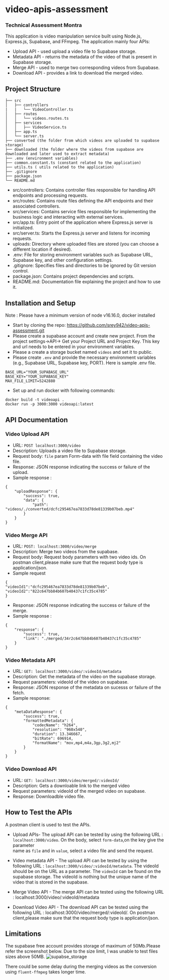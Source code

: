 # video-apis-assessment
### Technical Assessment Montra ###
This application is video manipulation service built using Node.js, Express.js, Supabase, and FFmpeg. The application mainly four APIs:
* Upload API - used upload a video file to Supabase storage.
* Metadata API - returns the metadata of the video of that is present in Supabase storage.
* Merge API - used to merge two corresponding videos from Supabase.
* Download API -  provides a link to download the merged video.

## Project Structure
```
├── src
│   ├── controllers
|   |   └── VideoController.ts
│   ├── routes
│   │   └── videos.routes.ts
│   ├── services
│   │   ├── VideoService.ts
│   ├── app.ts
│   └── server.ts
├── converted (the folder from which videos are uploaded to supabase storage)
├── downloaded (the folder where the videos from supabase are downloaded and later used to extract metadata)
├── .env (environment variables)
├── common.constant.ts (constant related to the application)
├── utils.ts ( utils related to the application)
├── .gitignore
├── package.json
└── README.md
```

- src/controllers: Contains controller files responsible for handling API endpoints and processing requests.
- src/routes: Contains route files defining the API endpoints and their associated controllers.
- src/services: Contains service files responsible for implementing the business logic and interacting with external services.
- src/app.ts: Entry point of the application where Express.js server is initialized.
- src/server.ts: Starts the Express.js server and listens for incoming requests.
- uploads: Directory where uploaded files are stored (you can choose a different location if desired).
- .env: File for storing environment variables such as Supabase URL, Supabase key, and other configuration settings.
- .gitignore: Specifies files and directories to be ignored by Git version control.
- package.json: Contains project dependencies and scripts.
- README.md: Documentation file explaining the project and how to use it.

## Installation and Setup
Note : Please have a minimum version of node v16.16.0, docker installed
* Start by cloning the repo: https://github.com/srey942/video-apis-assessment.git
* Please create a supabase account and create new project. From the project settings->API-> Get your Project URL and Project Key. This key and url needs to be entered in your environment variables.
* Please a create a storage bucket named `videos` and set it to public.
* Please create `.env` and provide the necessary environment variables (e.g., Supabase URL, Supabase key, PORT). Here is sample .env file.
```
BASE_URL="YOUR_SUPABASE_URL"
BASE_KEY="YOUR_SUPABASE_KEY"
MAX_FILE_LIMIT=5242880
```
* Set up and run docker with following commands:
``` 
docker build -t videoapi .
docker run -p 3000:3000 videoapi:latest
```

## API Documentation

### Video Upload API ###

- URL: `POST localhost:3000/video`
- Description: Uploads a video file to Supabase storage.
- Request body: `file` param Form-data with file field containing the video file.
- Response: JSON response indicating the success or failure of the upload.
- Sample response :
```
{
    "uploadResponse": {
        "success": true,
        "data": {
            "path": "videos/./converted/dcfc295467ea7833d78de81339b07beb.mp4"
        }
    }
}
```

### Video Merge API ###

- URL: `POST: localhost:3000/video/merge`
- Description: Merge two videos from the supabase.
- Request body: Request body parameters with two video ids. On postman client,please make sure that the  request body type is application/json.
- Sample request
```
{
"videoId1":"dcfc295467ea7833d78de81339b07beb",
"videoId2":"822c647bb84b607b40437c1fc35c4785"
}
```
- Response: JSON response indicating the success or failure of the merge.
- Sample response :
```
{
    "response": {
        "success": true,
        "link": "./merged/34r2c647bb84b607b40437c1fc35c4785"
    }
}
```

### Video Metadata API ###

- URL: `GET: localhost:3000/video/:videoId/metadata`
- Description: Get the metadata of the video on the supabase storage.
- Request parameters: videoId of the video on supabase.
- Response: JSON response of the metadata on sucesss or failure of the fetch.
- Sample response:
```
{
    "metaDataResponse": {
        "success": true,
        "formattedMetadata": {
            "codecName": "h264",
            "resolution": "960x540",
            "duration": 13.346667,
            "bitRate": 696914,
            "formatName": "mov,mp4,m4a,3gp,3g2,mj2"
        }
    }
}
```

### Video Download API ###

- URL: `GET: localhost:3000/video/merged/:videoId/`
- Description: Gets a downloable link to the merged video
- Request parameters: videoId of the merged video on supabase.
- Response: Downloadble video file.


## How to Test the APIs

A postman client is used to test the APIs.

* Upload APIs- The upload API can be tested by using the following URL : `localhost:3000/video`. On the body, select `form-data`,on the key give the parameter    
  name as `file` and in `value`, select a video file and send the request.

* Video metadata API - The upload API can be tested by using the following URL : `localhost:3000/video/:videoId/metadata`. The videoId should be on the URL as a 
  parameter. The `videoId` can be found on the supabase storage. The videoId is nothing but the unique name of the video that is stored in the supabase.

* Merge Video API - The merge API can be tested using the following URL : localhost:3000/video/:videoId/metadata

* Download Video API - The download API can be tested using the following URL : localhost:3000/video/merged/:videoId/. On postman client,please make sure that the  request body type is application/json.
  
## Limitations

The supabase free account provides storage of maximum of 50Mb.Please refer the screenshot below. Due to the size limit, I was unable to test files sizes above 50MB.
![supabse_storage](https://github.com/srey942/video-apis-assessment/assets/46189829/a08136a7-22c1-45e4-aa52-107185675ff5)

There could be some delay during the merging videos as the conversion using `fluent-ffmpeg` takes longer time.

